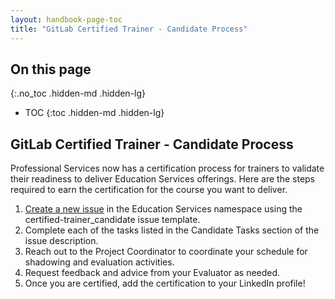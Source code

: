```yaml
---
layout: handbook-page-toc
title: "GitLab Certified Trainer - Candidate Process"
---
```


## On this page
{:.no_toc .hidden-md .hidden-lg}

- TOC
{:toc .hidden-md .hidden-lg}

## GitLab Certified Trainer - Candidate Process

Professional Services now has a certification process for trainers to validate their readiness to deliver Education Services offerings. Here are the steps required to earn the certification for the course you want to deliver. 


1. [Create a new issue](https://gitlab.com/gitlab-com/customer-success/professional-services-group/education-services/-/issues/new?issue%5Bassignee_id%5D=&issue%5Bmilestone_id%5D=#) in the Education Services namespace using the certified-trainer_candidate issue template.
1. Complete each of the tasks listed in the Candidate Tasks section of the issue description.
1. Reach out to the Project Coordinator to coordinate  your schedule for shadowing and evaluation activities.
1. Request feedback and advice from your Evaluator as needed.
1. Once you are certified, add the certification to your LinkedIn profile!
